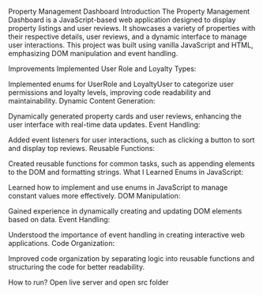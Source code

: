 Property Management Dashboard Introduction The Property Management Dashboard is a JavaScript-based web application designed to display property listings and user reviews. It showcases a variety of properties with their respective details, user reviews, and a dynamic interface to manage user interactions. This project was built using vanilla JavaScript and HTML, emphasizing DOM manipulation and event handling.

Improvements Implemented User Role and Loyalty Types:

Implemented enums for UserRole and LoyaltyUser to categorize user permissions and loyalty levels, improving code readability and maintainability. Dynamic Content Generation:

Dynamically generated property cards and user reviews, enhancing the user interface with real-time data updates. Event Handling:

Added event listeners for user interactions, such as clicking a button to sort and display top reviews. Reusable Functions:

Created reusable functions for common tasks, such as appending elements to the DOM and formatting strings. What I Learned Enums in JavaScript:

Learned how to implement and use enums in JavaScript to manage constant values more effectively. DOM Manipulation:

Gained experience in dynamically creating and updating DOM elements based on data. Event Handling:

Understood the importance of event handling in creating interactive web applications. Code Organization:

Improved code organization by separating logic into reusable functions and structuring the code for better readability.

How to run? Open live server and open src folder
